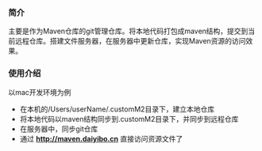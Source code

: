 ### 简介
主要是作为Maven仓库的git管理仓库。将本地代码打包成maven结构，提交到当前远程仓库。搭建文件服务器，在服务器中更新仓库，实现Maven资源的访问效果。

### 使用介绍
以mac开发环境为例
- 在本机的/Users/userName/.customM2目录下，建立本地仓库
- 将本地代码以maven结构同步到.customM2目录下，并同步到远程仓库
- 在服务器中，同步git仓库
- 通过 **http://maven.daiyibo.cn** 直接访问资源文件了
